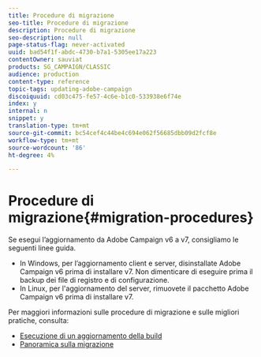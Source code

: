 ```yaml
---
title: Procedure di migrazione
seo-title: Procedure di migrazione
description: Procedure di migrazione
seo-description: null
page-status-flag: never-activated
uuid: bad54f1f-abdc-4730-b7a1-5305ee17a223
contentOwner: sauviat
products: SG_CAMPAIGN/CLASSIC
audience: production
content-type: reference
topic-tags: updating-adobe-campaign
discoiquuid: cd03c475-fe57-4c6e-b1c0-533938e6f74e
index: y
internal: n
snippet: y
translation-type: tm+mt
source-git-commit: bc54cef4c44be4c694e062f56685dbb09d2fcf8e
workflow-type: tm+mt
source-wordcount: '86'
ht-degree: 4%

---
```



# Procedure di migrazione{#migration-procedures}

Se esegui l’aggiornamento da  Adobe Campaign v6 a v7, consigliamo le seguenti linee guida.

* In Windows, per l’aggiornamento client e server, disinstallate  Adobe Campaign v6 prima di installare v7. Non dimenticare di eseguire prima il backup dei file di registro e di configurazione.
* In Linux, per l&#39;aggiornamento del server, rimuovete il pacchetto Adobe Campaign v6  prima di installare v7.

Per maggiori informazioni sulle procedure di migrazione e sulle migliori pratiche, consulta:

* [Esecuzione di un aggiornamento della build](https://helpx.adobe.com/campaign/kb/acc-build-upgrade.html)
* [Panoramica sulla migrazione](../../migration/using/about-migration.md)

